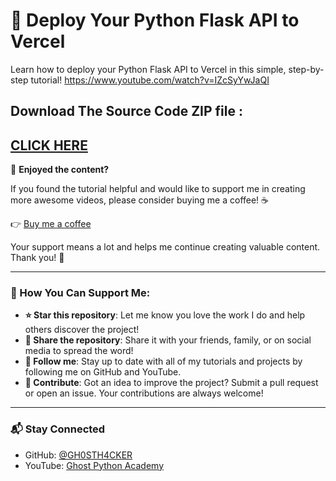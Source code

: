 # 🚀 Deploy Your Python Flask API to Vercel

Learn how to deploy your Python Flask API to Vercel in this simple, step-by-step tutorial!
https://www.youtube.com/watch?v=IZcSyYwJaQI

## Download The Source Code ZIP file :
[CLICK HERE](https://github.com/GH0STH4CKER/greet_api/archive/refs/heads/main.zip)
---

💖 **Enjoyed the content?**

If you found the tutorial helpful and would like to support me in creating more awesome videos, please consider buying me a coffee! ☕

👉 [Buy me a coffee](https://buymeacoffee.com/dimuthdezoysa)  

Your support means a lot and helps me continue creating valuable content. Thank you! 🙏

---

### 🌟 How You Can Support Me:

- **⭐ Star this repository**: Let me know you love the work I do and help others discover the project!
- **🔗 Share the repository**: Share it with your friends, family, or on social media to spread the word!
- **👀 Follow me**: Stay up to date with all of my tutorials and projects by following me on GitHub and YouTube.
- **🤝 Contribute**: Got an idea to improve the project? Submit a pull request or open an issue. Your contributions are always welcome!

---

### 📬 Stay Connected

- GitHub: [@GH0STH4CKER](https://github.com/GH0STH4CKER)
- YouTube: [Ghost Python Academy](https://www.youtube.com/@ghostacademy)

